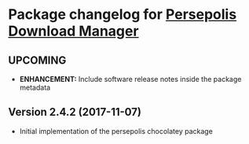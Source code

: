 # Package changelog for [Persepolis Download Manager](https://chocolatey.org/packages/persepolis)

## UPCOMING
- **ENHANCEMENT:** Include software release notes inside the package metadata

## Version 2.4.2 (2017-11-07)
- Initial implementation of the persepolis chocolatey package
